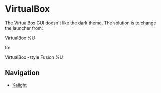 # VirtualBox

The VirtualBox GUI doesn't like the dark theme. The solution is to change the launcher from:

VirtualBox %U

to:

VirtualBox -style Fusion %U

## Navigation
* [Kalight](README.md)
